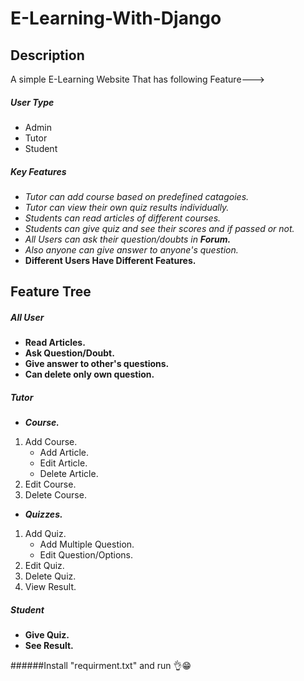 # E-Learning-With-Django

## Description
  A simple E-Learning Website That has following Feature--->
  ##### User Type
  - Admin
  - Tutor
  - Student
  
  ##### Key Features
  - *Tutor can add course based on predefined catagoies.*
  - *Tutor can view their own quiz results individually.*
  - *Students can read articles of different courses.*
  - *Students can give quiz and see their scores and if passed or not.*
  - *All Users can ask their question/doubts in __Forum.__*
  - *Also anyone can give answer to anyone's question.*
  - __Different Users Have Different Features.__
  
## Feature Tree
  ##### All User
  - **Read Articles.**
  - **Ask Question/Doubt.**
  - **Give answer to other's questions.**
  - **Can delete only own question.**
  
  ##### Tutor
  - **_Course._**
   1. Add Course.
      + Add Article.
      + Edit Article.
      + Delete Article.
   1. Edit Course.
   1. Delete Course.
  - **_Quizzes._**
   1. Add Quiz.
      + Add Multiple Question.
      + Edit Question/Options.
   1. Edit Quiz.
   1. Delete Quiz.
   1. View Result.
  
  ##### Student
  - **Give Quiz.**
  - **See Result.**

######Install "requirment.txt" and run 👌😁
